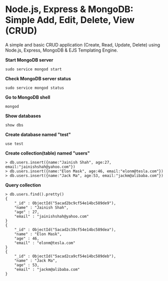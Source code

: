 Node.js, Express & MongoDB: Simple Add, Edit, Delete, View (CRUD)
========

A simple and basic CRUD application (Create, Read, Update, Delete) using Node.js, Express, MongoDB & EJS Templating Engine.

**Start MongoDB server**

```
sudo service mongod start
```

**Check MongoDB server status**

```
sudo service mongod status
```

**Go to MongoDB shell**

```
mongod
```

**Show databases**

```
show dbs
```

**Create database named "test"**

```
use test
```

**Create collection(table) named "users"**

```
> db.users.insert({name:"Jainish Shah", age:27, email:"jainishshah@yahoo.com"})
> db.users.insert({name:"Elon Mask", age:46, email:"elonm@tesla.com"})
> db.users.insert({name:"Jack Ma", age:53, email:"jackm@alibaba.com"})
```

**Query collection**

```
> db.users.find().pretty()
{
	"_id" : ObjectId("5acad2bc9cf54e14bc589de9"),
	"name" : "Jainish Shah",
	"age" : 27,
	"email" : "jainishshah@yahoo.com"
}
{
	"_id" : ObjectId("5acad2c39cf54e14bc589dea"),
	"name" : "Elon Mask",
	"age" : 46,
	"email" : "elonm@tesla.com"
}
{
	"_id" : ObjectId("5acad2ca9cf54e14bc589deb"),
	"name" : "Jack Ma",
	"age" : 53,
	"email" : "jackm@alibaba.com"
}
```
